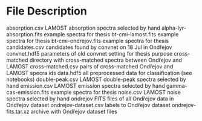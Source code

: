File Description
================

absorption.csv  LAMOST absorption spectra selected by hand
alpha-lyr-absorption.fits   example spectra for thesis
bt-cmi-lamost.fits  example spectra for thesis
bt-cmi-ondrejov.fits    example spectra for thesis
candidates.csv  candidates found by convnet on 18 Jul in Ondřejov
convnet.hdf5    parameters of old convnet setting for thesis purpose
cross-matched   directory with cross-matched spectra between Ondřejov and LAMOST
cross-matched.csv   pairs of cross-matched Ondřejov and LAMOST specra ids
data.hdf5   all preprocessed data for classification (see notebooks)
double-peak.csv LAMOST double-peak spectra selected by hand
emission.csv    LAMOST emission spectra selected by hand
gamma-cas-emission.fits example spectra for thesis
noise.csv   LAMOST noise spectra selected by hand
ondrejov    FITS files of all Ondřejov data in Ondřejov dataset
ondrejov-dataset.csv    labels to Ondřejov dataset
ondrejov-fits.tar.xz    archive with Ondřejov dataset files
